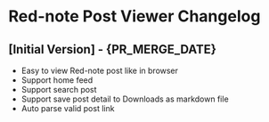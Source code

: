 # Red-note Post Viewer Changelog

## [Initial Version] - {PR_MERGE_DATE}

- Easy to view Red-note post like in browser
- Support home feed
- Support search post
- Support save post detail to Downloads as markdown file
- Auto parse valid post link
